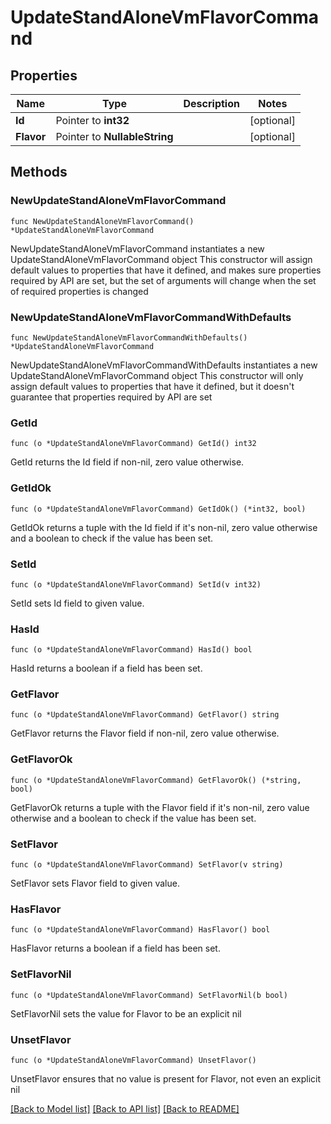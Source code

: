 # UpdateStandAloneVmFlavorCommand

## Properties

Name | Type | Description | Notes
------------ | ------------- | ------------- | -------------
**Id** | Pointer to **int32** |  | [optional] 
**Flavor** | Pointer to **NullableString** |  | [optional] 

## Methods

### NewUpdateStandAloneVmFlavorCommand

`func NewUpdateStandAloneVmFlavorCommand() *UpdateStandAloneVmFlavorCommand`

NewUpdateStandAloneVmFlavorCommand instantiates a new UpdateStandAloneVmFlavorCommand object
This constructor will assign default values to properties that have it defined,
and makes sure properties required by API are set, but the set of arguments
will change when the set of required properties is changed

### NewUpdateStandAloneVmFlavorCommandWithDefaults

`func NewUpdateStandAloneVmFlavorCommandWithDefaults() *UpdateStandAloneVmFlavorCommand`

NewUpdateStandAloneVmFlavorCommandWithDefaults instantiates a new UpdateStandAloneVmFlavorCommand object
This constructor will only assign default values to properties that have it defined,
but it doesn't guarantee that properties required by API are set

### GetId

`func (o *UpdateStandAloneVmFlavorCommand) GetId() int32`

GetId returns the Id field if non-nil, zero value otherwise.

### GetIdOk

`func (o *UpdateStandAloneVmFlavorCommand) GetIdOk() (*int32, bool)`

GetIdOk returns a tuple with the Id field if it's non-nil, zero value otherwise
and a boolean to check if the value has been set.

### SetId

`func (o *UpdateStandAloneVmFlavorCommand) SetId(v int32)`

SetId sets Id field to given value.

### HasId

`func (o *UpdateStandAloneVmFlavorCommand) HasId() bool`

HasId returns a boolean if a field has been set.

### GetFlavor

`func (o *UpdateStandAloneVmFlavorCommand) GetFlavor() string`

GetFlavor returns the Flavor field if non-nil, zero value otherwise.

### GetFlavorOk

`func (o *UpdateStandAloneVmFlavorCommand) GetFlavorOk() (*string, bool)`

GetFlavorOk returns a tuple with the Flavor field if it's non-nil, zero value otherwise
and a boolean to check if the value has been set.

### SetFlavor

`func (o *UpdateStandAloneVmFlavorCommand) SetFlavor(v string)`

SetFlavor sets Flavor field to given value.

### HasFlavor

`func (o *UpdateStandAloneVmFlavorCommand) HasFlavor() bool`

HasFlavor returns a boolean if a field has been set.

### SetFlavorNil

`func (o *UpdateStandAloneVmFlavorCommand) SetFlavorNil(b bool)`

 SetFlavorNil sets the value for Flavor to be an explicit nil

### UnsetFlavor
`func (o *UpdateStandAloneVmFlavorCommand) UnsetFlavor()`

UnsetFlavor ensures that no value is present for Flavor, not even an explicit nil

[[Back to Model list]](../README.md#documentation-for-models) [[Back to API list]](../README.md#documentation-for-api-endpoints) [[Back to README]](../README.md)


